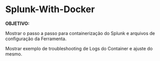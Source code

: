 # Splunk-With-Docker

**OBJETIVO:**

Mostrar o passo a passo para containerização do Splunk e arquivos de configuração da Ferramenta.

Mostrar exemplo de troubleshooting de Logs do Container e ajuste do mesmo.
